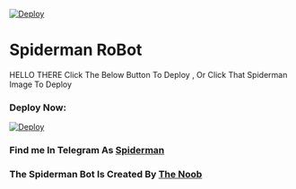 [![Deploy](https://telegra.ph/file/165d30f65474cf2a62f35.png)](https://heroku.com/deploy?template=https://github.com/DangerHackerRJ/LaylaRobot.git)
# Spiderman RoBot

HELLO THERE Click The Below Button To Deploy , Or Click That Spiderman Image To Deploy 

### Deploy Now:
[![Deploy](https://www.herokucdn.com/deploy/button.svg)](https://github.com/hacke777/Nihaleesibot.git)

### Find me In Telegram As [Spiderman](https://t.me/The_Spiderman_Robot)

### The Spiderman Bot Is Created By [The Noob](https://t.me/The_Noob_Hacker)

